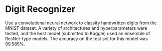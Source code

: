 # Digit Recognizer

Use a convolutional neural network to classify handwritten digits from the MNIST dataset.
A variety of architectures and hyperparameters were tested, and the best model (submitted to Kaggle) used an ensemble of ResNet-type models.
The accuracy on the test set for this model was 99.585%.

